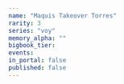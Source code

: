 ```yaml
---
name: "Maquis Takeover Torres"
rarity: 3
series: "voy"
memory_alpha: ""
bigbook_tier:
events:
in_portal: false
published: false
---
```

